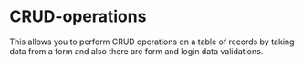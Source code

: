 # CRUD-operations
This allows you to perform CRUD operations on a table of records by taking data from a form and also there are form and login data validations. 

